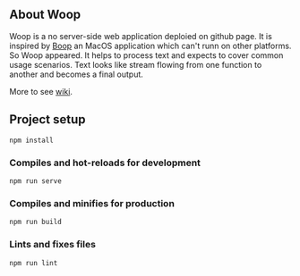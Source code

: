 ## About Woop

Woop is a no server-side web application deploied on github page.
It is inspired by [Boop](https://boop.okat.best/) an MacOS application which can't runn
on other platforms.
So Woop appeared. It helps to process text and expects to cover common usage scenarios.
Text looks like stream flowing from one function to another and becomes a final output.

More to see [wiki](https://github.com/drinking/woop/wiki).

## Project setup

```
npm install
```

### Compiles and hot-reloads for development

```
npm run serve
```

### Compiles and minifies for production

```
npm run build
```

### Lints and fixes files

```
npm run lint
```
